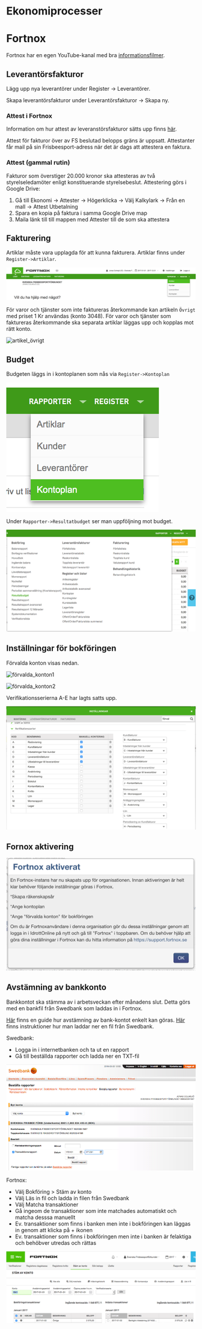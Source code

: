 # Ekonomiprocesser

# Fortnox

Fortnox har en egen YouTube-kanal med bra [informationsfilmer](https://www.youtube.com/user/FortnoxAB).

## Leverantörsfakturor

Lägg upp nya leverantörer under Register -> Leverantörer.

Skapa leverantörsfakturor under Leverantörsfakturor -> Skapa ny.

### Attest i Fortnox

Information om hur attest av leveranstörsfakturor sätts upp finns [här](https://support.fortnox.se/hc/sv/articles/208334015-Kom-igång-med-Fortnox-Leverantörsfakturaattest).

Attest för fakturor över av FS beslutad belopps gräns är uppsatt. Attestanter får mail på sin Frisbeesport-adress när det är dags att attestera en faktura.


### Attest (gammal rutin)

Fakturor som överstiger 20.000 kronor ska attesteras av två styrelseledamöter enligt konstituerande styrelsebeslut. Attestering görs i Google Drive:

1. Gå till Ekonomi -> Attester -> Högerklicka -> Välj Kalkylark -> Från en mall -> Attest Utbetalning
1. Spara en kopia på faktura i samma Google Drive map
1. Maila länk till till mappen med Attester till de som ska attestera


## Fakturering

Artiklar måste vara upplagda för att kunna fakturera. Artiklar finns under `Register->Artiklar`.

![meny_artiklar](./media/fortnox/meny_artiklar.png "meny_artiklar")


För varor och tjänster som inte faktureras återkommande kan artikeln `Övrigt` med priset
1 Kr användas (konto 3048). För varor och tjänster som faktureras återkommande ska separata artiklar 
läggas upp och kopplas mot rätt konto.

![artikel_övrigt](./media/fortnox/artikel_övrigt.png "artikel_övrigt")


## Budget

Budgeten läggs in i kontoplanen som nås via `Register->Kontoplan`

![meny_kontoplan](./media/fortnox/meny_kontoplan.png "meny_kontoplan")


Under `Rapporter->Resultatbudget` ser man uppföljning mot budget.

![meny_resultatbudget](./media/fortnox/meny_resultatbudget.png "meny_resultatbudget")



## Inställningar för bokföringen

Förvalda konton visas nedan.

![förvalda_konton1](./media/fortnox/förvalda_konton1.png "förvalda_konton1")

![förvalda_konton2](./media/fortnox/förvalda_konton2.png "förvalda_konton2")

Verifikationsserierna A-E har lagts satts upp.

![verifikationsserier](./media/fortnox/verifikationsserier.png "verifikationsserier")



## Fornox aktivering

![Aktivering i Idrottonline](./media/fortnox/170109_Fortnox_aktivering.png "Aktivering i Fortnox")


## Avstämning av bankkonto

Bankkontot ska stämma av i arbetsveckan efter månadens slut. Detta görs med en bankfil från Swedbank som laddas in i Fortnox.

[Här](https://support.fortnox.se/hc/sv/articles/115005776889-St%C3%A4m-av-konto) finns en guide hur avstämning av bank-kontot enkelt kan göras. [Här](https://support.fortnox.se/hc/sv/articles/115005472009-H%C3%A4mta-kontoutdrag-f%C3%B6r-St%C3%A4m-av-konto) finns instruktioner hur man laddar ner en fil från Swedbank.

Swedbank:

* Logga in i internetbanken och ta ut en rapport
* Gå till beställda rapporter och ladda ner en TXT-fil

![Avstämning konto Swedbank](./media/fortnox/avstamning_konto_swedbank.png)


Fortnox:

* Välj Bokföring > Stäm av konto
* Välj Läs in fil och ladda in filen från Swedbank
* Välj Matcha transaktioner
* Gå ingeom de transaktioner som inte matchades automatiskt och matcha desssa manuellt
* Ev. transaktioner som finns i banken men inte i bokföringen kan läggas in genom att klicka på + ikonen
* Ev. transaktioner som finns i bokföringen men inte i banken är felaktiga och behöbver utredas och rättas


![Avstämning konto Fortnox](./media/fortnox/avstamning_konto.png)












